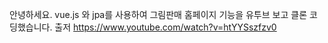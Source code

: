 안녕하세요. 
vue.js 와 jpa를 사용하여 그림판매 홈페이지 기능을 유투브 보고 클론 코딩했습니다.
출저 https://www.youtube.com/watch?v=htYYSszfzv0 
